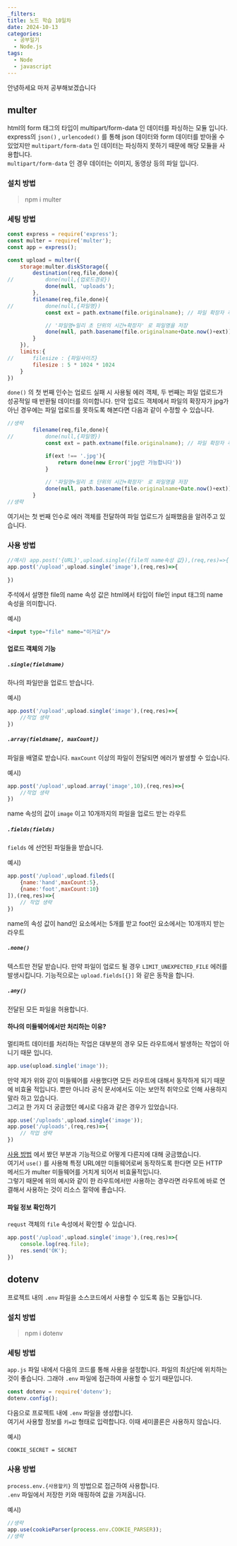 ```yaml
---
_filters: 
title: 노드 학습 10일차
date: 2024-10-13
categories:
  - 공부일기
  - Node.js
tags:
  - Node
  - javascript
---
```

안녕하세요 마저 공부해보겠습니다
## multer
html의 form 태그의 타입이 multipart/form-data 인 데이터를 파싱하는 모듈 입니다.  
express의 `json()` , `urlencoded()` 를 통해 json 데이터와 form 데이터를 받아올 수 있었지만 `multipart/form-data` 인 데이터는 파싱하지 못하기 때문에 해당 모듈을 사용합니다.  
`multipart/form-data` 인 경우 데이터는 이미지, 동영상 등의 파일 입니다.  

### 설치 방법

> npm i multer


### 세팅 방법
```javascript
const express = require('express');
const multer = require('multer');
const app = express();

const upload = multer({
	storage:multer.diskStorage({
		destination(req,file,done){
//			done(null,{업로드경로})	
			done(null, 'uploads');
		},
		filename(req,file,done){
//			done(null,{파일명})
			const ext = path.extname(file.originalname); // 파일 확장자 추출

			// '파일명+밀리 초 단위의 시간+확장자' 로 파일명을 저장
			done(null, path.basename(file.originalname+Date.now()+ext));
		}
	}),
	limits:{
//		filesize : {파일사이즈}
		filesize : 5 * 1024 * 1024
	}
})
```

`done()` 의 첫 번째 인수는 업로드 실패 시 사용될 에러 객체, 두 번째는 파일 업로드가 성공적일 때 반환될 데이터를 의미합니다. 
만약 업로드 객체에서 파일의 확장자가 jpg가 아닌 경우에는 파일 업로드를 못하도록 해본다면 다음과 같이 수정할 수 있습니다.

```javascript
//생략
		filename(req,file,done){
//			done(null,{파일명})
			const ext = path.extname(file.originalname); // 파일 확장자 추출

			if(ext !== '.jpg'){
				return done(new Error('jpg만 가능합니다'))
			}
			
			// '파일명+밀리 초 단위의 시간+확장자' 로 파일명을 저장
			done(null, path.basename(file.originalname+Date.now()+ext));
		}
//생략
```

여기서는 첫 번째 인수로 에러 객체를 전달하여 파일 업로드가 실패했음을 알려주고 있습니다.

### 사용 방법
```javascript
//예시) app.post('{URL}',upload.single({file의 name속성 값}),(req,res)=>{
app.post('/upload',upload.single('image'),(req,res)=>{
	
})
```
주석에서 설명한 file의 name 속성 값은 html에서 타입이 file인 input 태그의 name 속성을 의미합니다.

예시)

```html
<input type="file" name="이거요"/>
```

#### 업로드 객체의 기능

##### `.single(fieldname)`
하나의 파일만을 업로드 받습니다.

예시)
```javascript
app.post('/upload',upload.single('image'),(req,res)=>{
	//작업 생략
})
```

##### `.array(fieldname[, maxCount])`
파일을 배열로 받습니다. `maxCount` 이상의 파일이 전달되면 에러가 발생할 수 있습니다.

예시)
```javascript
app.post('/upload',upload.array('image',10),(req,res)=>{
	//작업 생략
})
```
name 속성의 값이 `image` 이고 10개까지의 파일을 업로드 받는 라우트

##### `.fields(fields)`
`fields` 에 선언된 파일들을 받습니다.

예시)
```javascript
app.post('/upload',upload.fileds([
	{name:'hand',maxCount:5},
	{name:'foot',maxCount:10}
]),(req,res)=>{
	// 작업 생략
})
```
name의 속성 값이 hand인 요소에서는 5개를 받고 foot인 요소에서는 10개까지 받는 라우트
##### `.none()`
텍스트만 전달 받습니다. 만약 파일이 업로드 될 경우 `LIMIT_UNEXPECTED_FILE` 에러를 발생시킵니다.
기능적으로는 `upload.fields[{}]` 와 같은 동작을 합니다.
##### `.any()`
전달된 모든 파일을 허용합니다.


#### 하나의 미들웨어에서만 처리하는 이유?
멀티파트 데이터를 처리하는 작업은 대부분의 경우 모든 라우트에서 발생하는 작업이 아니기 때문 입니다.  

```javascript
app.use(upload.single('image'));
```

만약 제가 위와 같이 미들웨어를 사용했다면 모든 라우트에 대해서 동작하게 되기 때문에 비효율 적입니다. 뿐만 아니라 공식 문서에서도 이는 보안적 취약으로 인해 사용하지 말라 하고 있습니다.  
그리고 한 가지 더 궁금했던 예시로 다음과 같은 경우가 있었습니다.  
```javascript
app.use('/uploads',upload.single('image'));
app.pose('/uploads',(req,res)=>{
	// 작업 생략
})
```
[사용 방법](#사용-방법-1) 에서 봤던 부분과 기능적으로 어떻게 다른지에 대해 궁금했습니다.  
여기서 `use()` 를 사용해 특정 URL에만 미들웨어로써 동작하도록 한다면 모든 HTTP 메서드가 multer 미들웨어를 거치게 되어서 비효율적입니다.  
그렇기 때문에 위의 예시와 같이 한 라우트에서만 사용하는 경우라면 라우트에 바로 연결해서 사용하는 것이 리소스 절약에 좋습니다.

#### 파일 정보 확인하기
`requst` 객체의 `file` 속성에서 확인할 수 있습니다.  

```javascript
app.post('/upload',upload.single('image'),(req,res)=>{
	console.log(req.file);
	res.send('OK');
})
```

## dotenv
프로젝트 내의 `.env` 파일을 소스코드에서 사용할 수 있도록 돕는 모듈입니다.  

### 설치 방법
> npm i dotenv

### 세팅 방법

`app.js` 파일 내에서 다음의 코드를 통해 사용을 설정합니다. 파일의 최상단에 위치하는 것이 좋습니다. 그래야 `.env` 파일에 접근하여 사용할 수 있기 때문입니다.  

```javascript
const dotenv = require('dotenv');    
dotenv.config();
```

다음으로 프로젝트 내에 `.env` 파일을 생성합니다.  
여기서 사용할 정보를 `키=값` 형태로 입력합니다.  이때 세미콜론은 사용하지 않습니다.

예시)
```
COOKIE_SECRET = SECRET
```

### 사용 방법
`process.env.{사용할키}` 의 방법으로 접근하여 사용합니다.  
`.env` 파일에서 저장한 키와 매핑하여 값을 가져옵니다.  

예시)
```javascript
//생략
app.use(cookieParser(process.env.COOKIE_PARSER));
//생략
```